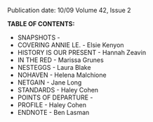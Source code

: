 Publication date: 10/09
Volume 42, Issue 2

**TABLE OF CONTENTS:**
- SNAPSHOTS - 
- COVERING ANNIE LE. - Elsie Kenyon
- HISTORY IS OUR PRESENT - Hannah Zeavin
- IN THE RED - Marissa Grunes
- NESTEGGS - Laura Blake
- NOHAVEN - Helena Malchione
- NETGAIN - Jane Long
- STANDARDS - Haley Cohen
- POINTS OF DEPARTURE - 
- PROFILE - Haley Cohen
- ENDNOTE - Ben Lasman

